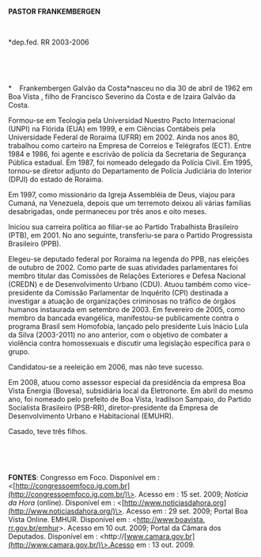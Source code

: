 **PASTOR FRANKEMBERGEN**

 

\*dep.fed. RR 2003-2006

 

 

*    Frankembergen Galvão da Costa*nasceu no dia 30 de abril de 1962 em
Boa Vista , filho de Francisco Severino da Costa e de Izaira Galvão da
Costa.

Formou-se em Teologia pela Universidad Nuestro Pacto Internacional
(UNPI) na Flórida (EUA) em 1999, e em Ciências Contábeis pela
Universidade Federal de Roraima (UFRR) em 2002. Ainda nos anos 80,
trabalhou como carteiro na Empresa de Correios e Telégrafos (ECT). Entre
1984 e 1986, foi agente e escrivão de polícia da Secretaria de Segurança
Pública estadual. Em 1987, foi nomeado delegado da Polícia Civil. Em
1995, tornou-se diretor adjunto do Departamento de Polícia Judiciária do
Interior (DPJI) do estado de Roraima.

Em 1997, como missionário da Igreja Assembléia de Deus, viajou para
Cumaná, na Venezuela, depois que um terremoto deixou ali várias famílias
desabrigadas, onde permaneceu por três anos e oito meses.

Iniciou sua carreira política ao filiar-se ao Partido Trabalhista
Brasileiro (PTB), em 2001. No ano seguinte, transferiu-se para o Partido
Progressista Brasileiro (PPB).

Elegeu-se deputado federal por Roraima na legenda do PPB, nas eleições
de outubro de 2002. Como parte de suas atividades parlamentares foi
membro titular das Comissões de Relações Exteriores e Defesa Nacional
(CREDN) e de Desenvolvimento Urbano (CDU). Atuou também como
vice-presidente da Comissão Parlamentar de Inquérito (CPI) destinada a
investigar a atuação de organizações criminosas no tráfico de órgãos
humanos instaurada em setembro de 2003. Em fevereiro de 2005, como
membro da bancada evangélica, manifestou-se publicamente contra o
programa Brasil sem Homofobia, lançado pelo presidente Luis Inácio Lula
da Silva (2003-2011) no ano anterior, com o objetivo de combater a
violência contra homossexuais e discutir uma legislação específica para
o grupo.

Candidatou-se a reeleição em 2006, mas não teve sucesso.

Em 2008, atuou como assessor especial da presidência da empresa Boa
Vista Energia (Bovesa), subsidiária local da Eletronorte. Em abril do
mesmo ano, foi nomeado pelo prefeito de Boa Vista, Iradilson Sampaio, do
Partido Socialista Brasileiro (PSB-RR), diretor-presidente da Empresa de
Desenvolvimento Urbano e Habitacional (EMUHR).

Casado, teve três filhos.

 

 

**FONTES**: Congresso em Foco. Disponível em :
\<[http://congressoemfoco.ig.com.br](http://congressoemfoco.ig.com.br/)\>.
Acesso em : 15 set. 2009; *Notícia da Hora* (online). Disponível em :
\<[http://www.noticiasdahora.org](http://www.noticiasdahora.org/)\>.
Acesso em : 29 set. 2009; Portal Boa Vista Online. EMHUR. Disponível em
: \<[http://www.boavista.
rr.gov.br/emhur](http://www.boavista.%20rr.gov.br/emhur)\>. Acesso em 10
out. 2009; Portal da Câmara dos Deputados. Disponível em :
\<http://[www.camara.gov.br](http://www.camara.gov.br/)\>.Acesso em : 13
out. 2009.

 

 

 
